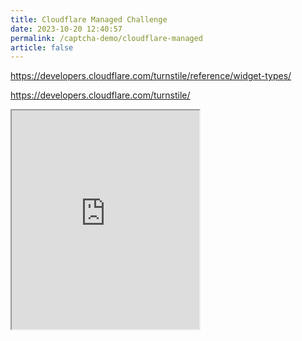 ```yaml
---
title: Cloudflare Managed Challenge
date: 2023-10-20 12:40:57
permalink: /captcha-demo/cloudflare-managed
article: false
---
```


https://developers.cloudflare.com/turnstile/reference/widget-types/

https://developers.cloudflare.com/turnstile/

<iframe src="https://peet.ws/turnstile-test/managed.html" height="350px"></iframe>
